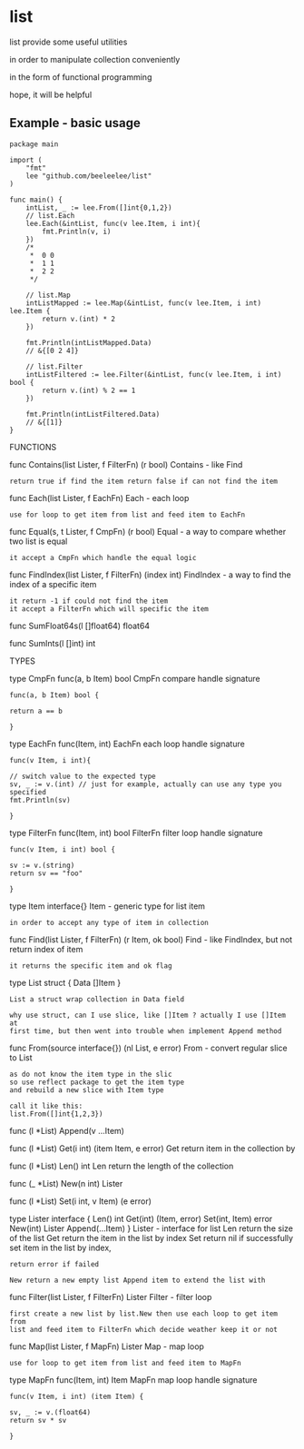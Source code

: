 # list

list provide some useful utilities 

in order to manipulate collection conveniently

in the form of functional programming 

hope, it will be helpful

## Example - basic usage

```
package main

import (
	"fmt"
	lee "github.com/beeleelee/list"
)

func main() {
	intList, _ := lee.From([]int{0,1,2})
	// list.Each
	lee.Each(&intList, func(v lee.Item, i int){
		fmt.Println(v, i)
	})
	/*
	 *	0 0
	 *	1 1
	 *	2 2
	 */

	// list.Map
	intListMapped := lee.Map(&intList, func(v lee.Item, i int) lee.Item {
		return v.(int) * 2
	})

	fmt.Println(intListMapped.Data)
	// &{[0 2 4]}

	// list.Filter
	intListFiltered := lee.Filter(&intList, func(v lee.Item, i int) bool {
		return v.(int) % 2 == 1
	})
	
	fmt.Println(intListFiltered.Data)
	// &{[1]}
}
```


FUNCTIONS

func Contains(list Lister, f FilterFn) (r bool)
    Contains - like Find

    return true if find the item return false if can not find the item

func Each(list Lister, f EachFn)
    Each - each loop

    use for loop to get item from list and feed item to EachFn

func Equal(s, t Lister, f CmpFn) (r bool)
    Equal - a way to compare whether two list is equal

    it accept a CmpFn which handle the equal logic

func FindIndex(list Lister, f FilterFn) (index int)
    FindIndex - a way to find the index of a specific item

	it return -1 if could not find the item
	it accept a FilterFn which will specific the item

func SumFloat64s(l []float64) float64

func SumInts(l []int) int

TYPES

type CmpFn func(a, b Item) bool
    CmpFn compare handle signature

    func(a, b Item) bool {

	return a == b

    }

type EachFn func(Item, int)
    EachFn each loop handle signature

    func(v Item, i int){

	// switch value to the expected type
	sv, _ := v.(int) // just for example, actually can use any type you specified
	fmt.Println(sv)

    }

type FilterFn func(Item, int) bool
    FilterFn filter loop handle signature

    func(v Item, i int) bool {

	sv := v.(string)
	return sv == "foo"

    }

type Item interface{}
    Item - generic type for list item

    in order to accept any type of item in collection

func Find(list Lister, f FilterFn) (r Item, ok bool)
    Find - like FindIndex, but not return index of item

    it returns the specific item and ok flag

type List struct {
    Data []Item
}

    List a struct wrap collection in Data field

    why use struct, can I use slice, like []Item ? actually I use []Item at
    first time, but then went into trouble when implement Append method

func From(source interface{}) (nl List, e error)
    From - convert regular slice to List

	as do not know the item type in the slic
	so use reflect package to get the item type
	and rebuild a new slice with Item type

	call it like this:
	list.From([]int{1,2,3})

func (l *List) Append(v ...Item)

func (l *List) Get(i int) (item Item, e error)
    Get return item in the collection by

func (l *List) Len() int
    Len return the length of the collection

func (_ *List) New(n int) Lister

func (l *List) Set(i int, v Item) (e error)

type Lister interface {
    Len() int
    Get(int) (Item, error)
    Set(int, Item) error
    New(int) Lister
    Append(...Item)
}
    Lister - interface for list Len return the size of the list Get return
    the item in the list by index Set return nil if successfully set item in
    the list by index,

	return error if failed

    New return a new empty list Append item to extend the list with

func Filter(list Lister, f FilterFn) Lister
    Filter - filter loop

    first create a new list by list.New then use each loop to get item from
    list and feed item to FilterFn which decide weather keep it or not

func Map(list Lister, f MapFn) Lister
    Map - map loop

    use for loop to get item from list and feed item to MapFn

type MapFn func(Item, int) Item
    MapFn map loop handle signature

    func(v Item, i int) (item Item) {

	sv, _ := v.(float64)
	return sv * sv

    }